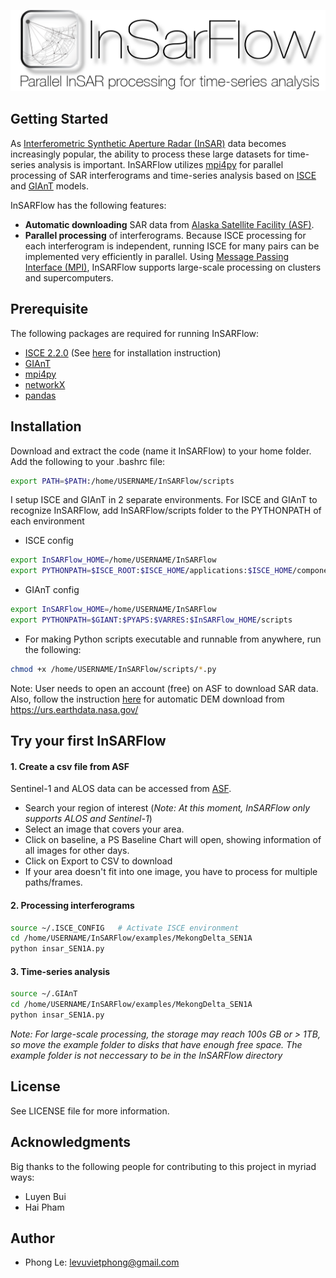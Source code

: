 <p align="left">
<img src="logo.png" alt="" width="600"/>
</p>

## Getting Started
As [Interferometric Synthetic Aperture Radar (InSAR)](https://en.wikipedia.org/wiki/Interferometric_synthetic-aperture_radar) data becomes increasingly popular, the ability to process these large datasets for time-series analysis is important.
InSARFlow utilizes [mpi4py](https://pypi.org/project/mpi4py/) for parallel processing of SAR interferograms and time-series analysis based on [ISCE](https://winsar.unavco.org/software/isce) and [GIAnT](http://earthdef.caltech.edu/projects/giant/wiki#) models.

InSARFlow has the following features:

- **Automatic downloading** SAR data from [Alaska Satellite Facility (ASF)](https://vertex.daac.asf.alaska.edu/).
- **Parallel processing** of interferograms. Because ISCE processing for each interferogram is independent, running ISCE for many pairs can be implemented very efficiently in parallel. Using [Message Passing Interface (MPI)](https://en.wikipedia.org/wiki/Message_Passing_Interface), InSARFlow supports large-scale processing on clusters and supercomputers.

## Prerequisite

The following packages are required for running InSARFlow:

* [ISCE 2.2.0](https://winsar.unavco.org/software/isce) (See [here](https://github.com/scottyhq/isce_notes/tree/master/Ubuntu) for installation instruction)
* [GIAnT](http://earthdef.caltech.edu/projects/giant/wiki#)
* [mpi4py](https://pypi.org/project/mpi4py/)
* [networkX](https://networkx.github.io/)
* [pandas](https://pandas.pydata.org/)


## Installation
Download and extract the code (name it InSARFlow) to your home folder. Add the following to your .bashrc file:
```bash
export PATH=$PATH:/home/USERNAME/InSARFlow/scripts
```

I setup ISCE and GIAnT in 2 separate environments.
For ISCE and GIAnT to recognize InSARFlow, add InSARFlow/scripts folder to the PYTHONPATH of each environment

* ISCE config
```bash
export InSARFlow_HOME=/home/USERNAME/InSARFlow
export PYTHONPATH=$ISCE_ROOT:$ISCE_HOME/applications:$ISCE_HOME/component:$InSARFlow_HOME/scripts
```

* GIAnT config
```bash
export InSARFlow_HOME=/home/USERNAME/InSARFlow
export PYTHONPATH=$GIANT:$PYAPS:$VARRES:$InSARFlow_HOME/scripts
```

* For making Python scripts executable and runnable from anywhere, run the following:
```bash
chmod +x /home/USERNAME/InSARFlow/scripts/*.py
```

Note: User needs to open an account (free) on ASF to download SAR data.
Also, follow the instruction [here](https://github.com/isce-framework/isce2) for automatic DEM download from https://urs.earthdata.nasa.gov/


## Try your first InSARFlow
#### 1. Create a csv file from ASF
Sentinel-1 and ALOS data can be accessed from [ASF](https://vertex.daac.asf.alaska.edu/). 

* Search your region of interest (*Note: At this moment, InSARFlow only supports ALOS and Sentinel-1*)
* Select an image that covers your area.
* Click on baseline, a PS Baseline Chart will open, showing information of all images for other days.
* Click on Export to CSV to download
* If your area doesn't fit into one image, you have to process for multiple paths/frames. 


#### 2. Processing interferograms
```bash
source ~/.ISCE_CONFIG   # Activate ISCE environment
cd /home/USERNAME/InSARFlow/examples/MekongDelta_SEN1A
python insar_SEN1A.py
```

#### 3. Time-series analysis
```bash
source ~/.GIAnT
cd /home/USERNAME/InSARFlow/examples/MekongDelta_SEN1A
python insar_SEN1A.py
```

*Note: For large-scale processing, the storage may reach 100s GB or > 1TB, so move the example folder to disks that have enough free space. The example folder is not neccessary to be in the InSARFlow directory*

## License
See LICENSE file for more information.


## Acknowledgments
Big thanks to the following people for contributing to this project in myriad ways:

* Luyen Bui
* Hai Pham 

## Author
* Phong Le: <levuvietphong@gmail.com>